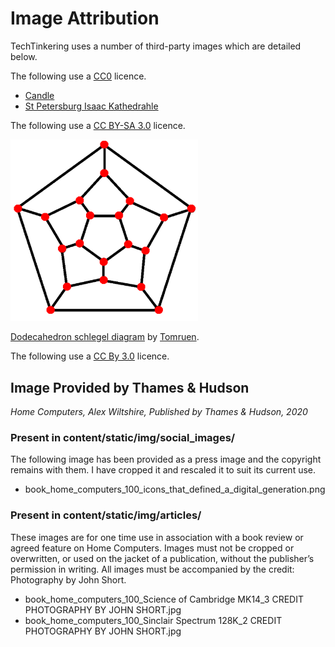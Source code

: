 # Image Attribution

TechTinkering uses a number of third-party images which are detailed below.

The following use a [CC0](https://creativecommons.org/publicdomain/zero/1.0/) licence.

* [Candle](https://www.maxpixel.net/Candlelight-Candle-Mood-Light-Romance-Flame-2631921)
* [St Petersburg Isaac Kathedrahle](https://www.maxpixel.net/St-Petersburg-Isaac-Kathedrahle-World-Heritage-3710243)

The following use a [CC BY-SA 3.0](https://creativecommons.org/licenses/by-sa/3.0) licence.


<div>
  <img src="https://raw.githubusercontent.com/lawrencewoodman/techtinkering.com/master/content/static/img/articles/496px-Dodecahedron_schlegel_diagram.png"
       width="300px"><br />

  <a href="https://commons.wikimedia.org/wiki/File:Dodecahedron_schlegel_diagram.png">Dodecahedron schlegel diagram</a> by <a href="https://en.wikipedia.org/wiki/User:Tomruen">Tomruen</a>.
</div>

The following use a [CC By 3.0](https://creativecommons.org/licenses/by/3.0/) licence.


## Image Provided by Thames & Hudson

_Home Computers, Alex Wiltshire, Published by Thames & Hudson, 2020_

### Present in content/static/img/social_images/

The following image has been provided as a press image and the copyright remains with them.  I have cropped it and rescaled it to suit its current use.

* book_home_computers_100_icons_that_defined_a_digital_generation.png


### Present in content/static/img/articles/

These images are for one time use in association with a book review or agreed feature on Home Computers. Images must not be cropped or overwritten, or used on
the jacket of a publication, without the publisher’s permission in writing.
All images must be accompanied by the credit: Photography by John Short.

* book_home_computers_100_Science of Cambridge MK14_3 CREDIT PHOTOGRAPHY BY JOHN SHORT.jpg
* book_home_computers_100_Sinclair Spectrum 128K_2 CREDIT PHOTOGRAPHY BY JOHN SHORT.jpg
